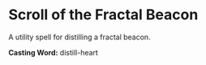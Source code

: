 # Scroll of the Fractal Beacon

A utility spell for distilling a fractal beacon.

**Casting Word:** distill-heart
